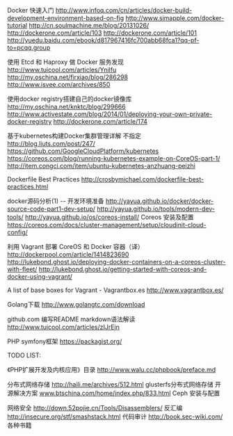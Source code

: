 Docker 快速入门 
http://www.infoq.com/cn/articles/docker-build-development-environment-based-on-fig
http://www.simapple.com/docker-tutorial
http://cn.soulmachine.me/blog/20131026/ 
http://dockerone.com/article/103 
http://dockerone.com/article/101 
http://yuedu.baidu.com/ebook/d817967416fc700abb68fca1?qq-pf-to=pcqq.group

使用 Etcd 和 Haproxy 做 Docker 服务发现
http://www.tuicool.com/articles/YniIfu 
http://my.oschina.net/firxiao/blog/286298
http://www.isvee.com/archives/850

使用docker registry搭建自己的docker镜像库 
http://my.oschina.net/knktc/blog/299666 
http://www.activestate.com/blog/2014/01/deploying-your-own-private-docker-registry 
http://dockerone.com/article/174

基于kubernetes构建Docker集群管理详解 不指定
http://blog.liuts.com/post/247/ 
https://github.com/GoogleCloudPlatform/kubernetes
https://coreos.com/blog/running-kubernetes-example-on-CoreOS-part-1/
http://item.congci.com/item/ubuntu-kubernetes-anzhuang-peizhi

Dockerfile Best Practices
http://crosbymichael.com/dockerfile-best-practices.html 

docker源码分析(1) -- 开发环境准备
http://yayua.github.io/docker/docker-source-code-part1-dev-setup/ 
http://yayua.github.io/tools/modern-dev-tools/
http://yayua.github.io/os/coreos-install/ Coreos 安装及配置
https://coreos.com/docs/cluster-management/setup/cloudinit-cloud-config/


利用 Vagrant 部署 CoreOS 和 Docker 容器（译）
http://dockerpool.com/article/1414823690 
http://lukebond.ghost.io/deploying-docker-containers-on-a-coreos-cluster-with-fleet/
http://lukebond.ghost.io/getting-started-with-coreos-and-docker-using-vagrant/

A list of base boxes for Vagrant - Vagrantbox.es
http://www.vagrantbox.es/ 

Golang下载
http://www.golangtc.com/download 

github.com 编写README markdown语法解读
http://www.tuicool.com/articles/zIJrEjn 

PHP symfony框架
https://packagist.org/

TODO LIST:

《PHP扩展开发及内核应用》目录
http://www.walu.cc/phpbook/preface.md  

分布式网络存储
http://haili.me/archives/512.html glusterfs分布式网络存储 开源解决方案
www.btschina.com/home/index.php/833.html Ceph 安装与配置

网络安全
http://down.52pojie.cn/Tools/Disassemblers/ 反汇编
http://insecure.org/stf/smashstack.html 代码审计
http://book.sec-wiki.com/ 各种书籍
